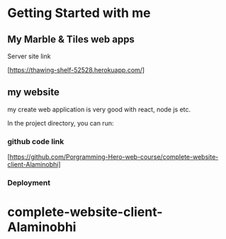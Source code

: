 # Getting Started with me 


## My Marble & Tiles web apps

Server site link

[https://thawing-shelf-52528.herokuapp.com/]


## my website 

my create web application is very good with react, node js etc.

In the project directory, you can run:

### github code link


[https://github.com/Porgramming-Hero-web-course/complete-website-client-Alaminobhi]

### Deployment


# complete-website-client-Alaminobhi
